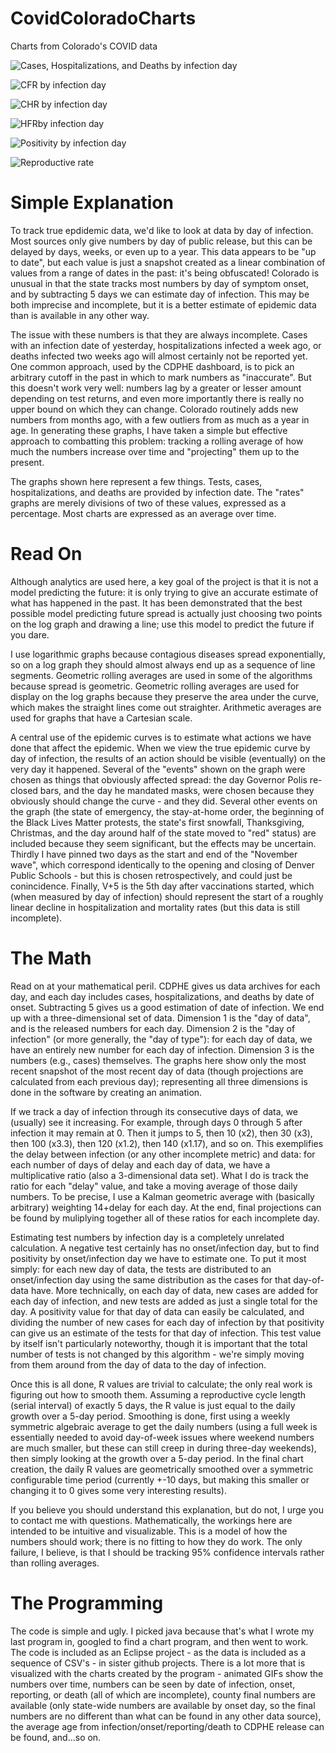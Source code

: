 # CovidColoradoCharts
Charts from Colorado's COVID data

![Cases, Hospitalizations, and Deaths by infection day](https://raw.githubusercontent.com/jasondorjeshort/CovidColoradoCharts/main/cases-hospitalizations-deaths-tests-infection-log.png)

![CFR by infection day](https://raw.githubusercontent.com/jasondorjeshort/CovidColoradoCharts/main/CFR-infection.png)

![CHR by infection day](https://raw.githubusercontent.com/jasondorjeshort/CovidColoradoCharts/main/CHR-infection.png)

![HFRby infection day](https://raw.githubusercontent.com/jasondorjeshort/CovidColoradoCharts/main/HFR-infection.png)

![Positivity by infection day](https://raw.githubusercontent.com/jasondorjeshort/CovidColoradoCharts/main/Positivity-infection.png)

![Reproductive rate](https://raw.githubusercontent.com/jasondorjeshort/CovidColoradoCharts/main/R.png)

# Simple Explanation

To track true epdidemic data, we'd like to look at data by day of infection.  Most sources only give numbers by day of public release, but this can be delayed by days, weeks, or even up to a year.  This data appears to be "up to date", but each value is just a snapshot created as a linear combination of values from a range of dates in the past: it's being obfuscated!  Colorado is unusual in that the state tracks most numbers by day of symptom onset, and by subtracting 5 days we can estimate day of infection.  This may be both imprecise and incomplete, but it is a better estimate of epidemic data than is available in any other way.

The issue with these numbers is that they are always incomplete.  Cases with an infection date of yesterday, hospitalizations infected a week ago, or deaths infected two weeks ago will almost certainly not be reported yet.  One common approach, used by the CDPHE dashboard, is to pick an arbitrary cutoff in the past in which to mark numbers as "inaccurate".  But this doesn't work very well: numbers lag by a greater or lesser amount depending on test returns, and even more importantly there is really no upper bound on which they can change.  Colorado routinely adds new numbers from months ago, with a few outliers from as much as a year in age.  In generating these graphs, I have taken a simple but effective approach to combatting this problem: tracking a rolling average of how much the numbers increase over time and "projecting" them up to the present.

The graphs shown here represent a few things.  Tests, cases, hospitalizations, and deaths are provided by infection date. The "rates" graphs are merely divisions of two of these values, expressed as a percentage.  Most charts are expressed as an average over time.

# Read On

Although analytics are used here, a key goal of the project is that it is not a model predicting the future: it is only trying to give an accurate estimate of what has happened in the past. It has been demonstrated that the best possible model predicting future spread is actually just choosing two points on the log graph and drawing a line; use this model to predict the future if you dare.

I use logarithmic graphs because contagious diseases spread exponentially, so on a log graph they should almost always end up as a sequence of line segments.  Geometric rolling averages are used in some of the algorithms because spread is geometric.  Geometric rolling averages are used for display on the log graphs because they preserve the area under the curve, which makes the straight lines come out straighter.  Arithmetic averages are used for graphs that have a Cartesian scale.

A central use of the epidemic curves is to estimate what actions we have done that affect the epidemic.  When we view the true epidemic curve by day of infection, the results of an action should be visible (eventually) on the very day it happened.  Several of the "events" shown on the graph were chosen as things that obviously affected spread: the day Governor Polis re-closed bars, and the day he mandated masks, were chosen because they obviously should change the curve - and they did.  Several other events on the graph (the state of emergency, the stay-at-home order, the beginning of the Black Lives Matter protests, the state's first snowfall, Thanksgiving, Christmas, and the day around half of the state moved to "red" status) are included because they seem significant, but the effects may be uncertain.  Thirdly I have pinned two days as the start and end of the "November wave", which correspond identically to the opening and closing of Denver Public Schools - but this is chosen retrospectively, and could just be conincidence.  Finally, V+5 is the 5th day after vaccinations started, which (when measured by day of infection) should represent the start of a roughly linear decline in hospitalization and mortality rates (but this data is still incomplete).

# The Math

Read on at your mathematical peril.  CDPHE gives us data archives for each day, and each day includes cases, hospitalizations, and deaths by date of onset.  Subtracting 5 gives us a good estimation of date of infection.  We end up with a three-dimensional set of data. Dimension 1 is the "day of data", and is the released numbers for each day.  Dimension 2 is the "day of infection" (or more generally, the "day of type"): for each day of data, we have an entirely new number for each day of infection.  Dimension 3 is the numbers (e.g., cases) themselves.  The graphs here show only the most recent snapshot of the most recent day of data (though projections are calculated from each previous day); representing all three dimensions is done in the software by creating an animation.

If we track a day of infection through its consecutive days of data, we (usually) see it increasing.  For example, through days 0 through 5 after infection it may remain at 0.  Then it jumps to 5, then 10 (x2), then 30 (x3), then 100 (x3.3), then 120 (x1.2), then 140 (x1.17), and so on.  This exemplifies the delay between infection (or any other incomplete metric) and data: for each number of days of delay and each day of data, we have a multiplicative ratio (also a 3-dimensional data set).  What I do is track the ratio for each "delay" value, and take a moving average of those daily numbers.  To be precise, I use a Kalman geometric average with (basically arbitrary) weighting 14+delay for each day.  At the end, final projections can be found by muliplying together all of these ratios for each incomplete day.

Estimating test numbers by infection day is a completely unrelated calculation.  A negative test certainly has no onset/infection day, but to find positivity by onset/infection day we have to estimate one. To put it most simply: for each new day of data, the tests are distributed to an onset/infection day using the same distribution as the cases for that day-of-data have.   More technically, on each day of data, new cases are added for each day of infection, and new tests are added as just a single total for the day. A positivity value for that day of data can easily be calculated, and dividing the number of new cases for each day of infection by that positivity can give us an estimate of the tests for that day of infection.  This test value by itself isn't particularly noteworthy, though it is important that the total number of tests is not changed by this algorithm - we're simply moving from them around from the day of data to the day of infection.

Once this is all done, R values are trivial to calculate; the only real work is figuring out how to smooth them.  Assuming a reproductive cycle length (serial interval) of exactly 5 days, the R value is just equal to the daily growth over a 5-day period.  Smoothing is done, first using a weekly symmetric algebraic average to get the daily numbers (using a full week is essentially needed to avoid day-of-week issues where weekend numbers are much smaller, but these can still creep in during three-day weekends), then simply looking at the growth over a 5-day period.  In the final chart creation, the daily R values are geometrically smoothed over a symmetric configurable time period (currently +-10 days, but making this smaller or changing it to 0 gives some very interesting results).

If you believe you should understand this explanation, but do not, I urge you to contact me with questions.  Mathematically, the workings here are intended to be intuitive and visualizable.  This is a model of how the numbers should work; there is no fitting to how they do work.  The only failure, I believe,  is that I should be tracking 95% confidence intervals rather than rolling averages.

# The Programming

The code is simple and ugly.  I picked java because that's what I wrote my last program in, googled to find a chart program, and then went to work.  The code is included as an Eclipse project - as the data is included as a sequence of CSV's - in sister github projects.  There is a lot more that is visualized with the charts created by the program - animated GIFs show the numbers over time, numbers can be seen by date of infection, onset, reporting, or death (all of which are incomplete), county final numbers are available (only state-wide numbers are available by onset day, so the final numbers are no different than what can be found in any other data source), the average age from infection/onset/reporting/death to CDPHE release can be found, and...so on.